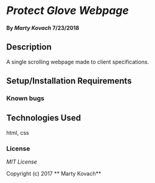 # _Protect Glove Webpage_

#### By *Marty Kovach* 7/23/2018


## Description
   A single scrolling webpage made to client specifications.

## Setup/Installation Requirements


### Known bugs


## Technologies Used
html, css


### License

*MIT License*

Copyright (c) 2017 ** Marty Kovach**

